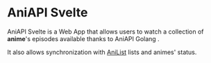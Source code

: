 # AniAPI Svelte
AniAPI Svelte is a Web App that allows users to watch a collection of **anime**'s episodes available thanks to AniAPI Golang .

It also allows synchronization with [AniList](https://anilist.co/home) lists and animes' status.